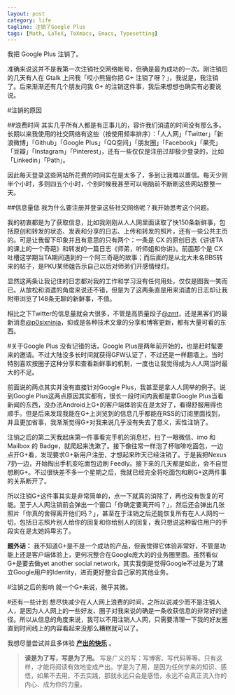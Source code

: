 ```yaml
---
layout: post
category: life
tagline: 注销了Google Plus
tags: [Math, LaTeX, TeXmacs, Emacs, Typesetting]
---
```

我把 Google Plus 注销了。

准确来说这并不是我第一次注销社交网络帐号，但确是最为成功的一次。刚注销后的几天有人在 Gtalk 上问我「哎小熊猫你把 G+ 注销了呀？」，我说是，我注销了。后来渐渐还有几个朋友问我 G+ 的注销这件事，我后来想想也确实有必要说说。

#注销的原因

##浪费时间
其实几乎所有人都是有正事儿的，容许我们消遣的时间没有那么多。长期以来我使用的社交网络有这些（按使用频率排序）：「人人网」「Twitter」「新浪微博」「Github」「Google Plus」「QQ空间」「朋友圈」「Facebook」「果壳」「豆瓣」「Instagram」「Pinterest」，还有一些仅仅是注册过却极少登录的，比如「Linkedin」「Path」。

因此每天登录这些网站所花费的时间实在是太多了，多到让我难以置信。每天少则半个小时，多则四五个小时，个别时候我甚至可以电脑前不断刷这些网站整整一天。

##信息量低
我为什么要注册并登录这些社交网络呢？我开始思考这个问题。

我的初衷都是为了获取信息，比如我刚刚从人人网里面读取了快150条新鲜事，包括原创和转发的状态、发表和分享的日志、上传和转发的照片，还有一些公共主页的。可是让我留下印象并且有意思的只有两个：一条是 CX 的原创日志《讲讲TA的课上的一个奇葩》和转发的一篇日志《师弟，听师姐和你讲》。前面那个是 CX 吐槽这学期当TA期间遇到的一个阿三奇葩的故事；而后面的是从北大未名BBS转来的帖子，是PKU某师姐告示自己以后对师弟们开感情绿灯。

显然这两条让我记住的日志都对我的工作和学习没有任何用处，仅仅是图我一笑而已。从放松和消遣的角度来说还不错，但是为了这两条直是用来消遣的日志却让我附带浏览了148条无聊的新鲜事，不值。

相比之下Twitter的信息量就会大很多，不管是高质量段子[@zmt](https://twitter.com/zmt0516)，还是黑客们的最新消息[@p0sixninja](https://twitter.com/p0sixninja)，抑或是各种技术文章的分享和博客更新，都有大量可看的东西。

#关于Google Plus
没有记错的话，Google Plus是两年前开始的，也是赶时髦要来的邀请。不过大陆没多长时间就获得GFW认证了，不过还是一样翻墙上。当时特别喜欢按圈子这种分享和查看新鲜事的机制，一度也让我觉得成为人人网当时最大的不足。

前面说的两点其实并没有直接针对Google Plus，我甚至是拿人人网举的例子。说到Google Plus这两点原因其实都有，很长一段时间内我都是拿Google Plus当看新闻的东西，没办法Android上G+的客户端体验实在是太好了，看得舒服用得也顺手。但是后来发现我能在G+上浏览到的信息几乎都能在RSS的订阅里面找到，并且更加省事，我渐渐觉得G+对我来说几乎没有失去了意义，索性注销了。

注销之后的第二天我起床第一件事看完手机的消息栏，扫了一眼微信、imo 和 Mailbox 的 Badge，就爬起来洗漱了。接下像往常一样泡了杯咖啡吃面包，一边点开G+看，发现要求G+新用户注册，才想起来昨天已经注销了。于是我把Nexus 7扔一边，开始掏出手机变吃面包边刷 Feedly。接下来的几天都是如此，会不自觉想刷G+。不过很快差不多一个星期之后，我就已经完全将吃面包和刷G+这两件事的关系断开了。

所以注销G+这件事其实是非常简单的，点一下就真的消除了，再也没有恢复的可能。至于人人网注销前会弹出一个窗口「你确定要离开吗？」，然后还会弹出几张照片「你真的舍得离开他们吗？」，甚至在于注销之后还能恢复所有在人人网的一切，包括日志照片别人给你的回复和你给别人的回复，我只想说这种留住用户的手段实在是太她妈卑劣了。

__题外话：__ 我不知道G+是不是一个成功的产品，但我觉得它体验非常好，不管是功能上还是客户端体验上，更何况整合在Google庞大的的业务圈里面。虽然看似G+是要去做yet another social network，其实我倒是觉得Google不过是为了建立Google用户的Identity，进而更好整合自己家的其他业务。

#注销之后的影响
就一个G+来说，微乎其微。

#还有一些计划
想尽快减少在人人网上浪费的时间，之所以说减少而不是注销人人，是因为人人网上的一些好友、圈子对我来说的确是一条收获信息的非常好的途径。所以从信息的角度来说，我可以不用注销人人网，只需要清理一下我的好友圈直到时间线上的内容看起来没那么糟糕就可以了。

我想尽量尝试并且多体验 [__产出的快乐__](https://github.com/lifesinger/lifesinger.github.com/issues/120) 。

> __读是为了写，写是为了用。__  写是广义的写：写博客、写代码等等。只有这样，才能将阅读有效地变成产出。学是为了用，是因为任何学来的知识、感悟，如果不去用，不去实践，那就永远只会是感悟，永远不会真正流入你的内心、成为你的力量。
